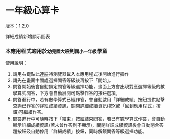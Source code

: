 # 一年級心算卡
版本：1.2.0

詳細成績新增顯示圖表

### 本應用程式適用於`幼兒園大班`到`國小一年級`學童

使用說明：
1. 請用右鍵點此[連結](https://rayaries.github.io/grade1-mental-arithmetic/)待瀏覽器載入本應用程式後開始進行操作
2. 請先在畫面中間處選擇問答等級後再按下「開始」。
3. 問答開始後會自動鎖定問答等級選擇功能，畫面上方會出現對應選擇等級的數學算式問答，下方會自動展開可點擊作答的按鈕選項。
4. 問答進行中，若有數學算式已經作答，會自動啟用「詳細成績」按鈕提供點擊查詢已作答的詳細成績資訊，關閉詳細成績資訊(按X或「回到應用程式」按鈕)可繼續作答。
5. 問答進行中可隨時按下「結束」按鈕結束問答，若已有數學算式作答，會自動顯示詳細成績資訊(若未曾作答則不顯示)，關閉詳細成績資訊後會自動閉合答題按鈕及自動停用「詳細成績」按鈕，同時解鎖問答等級選擇功能。
